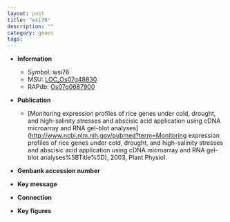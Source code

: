 ```yaml
---
layout: post
title: "wsi76"
description: ""
category: genes
tags: 
---
```


* **Information**  
    + Symbol: wsi76  
    + MSU: [LOC_Os07g48830](http://rice.plantbiology.msu.edu/cgi-bin/ORF_infopage.cgi?orf=LOC_Os07g48830)  
    + RAPdb: [Os07g0687900](http://rapdb.dna.affrc.go.jp/viewer/gbrowse_details/irgsp1?name=Os07g0687900)  

* **Publication**  
    + [Monitoring expression profiles of rice genes under cold, drought, and high-salinity stresses and abscisic acid application using cDNA microarray and RNA gel-blot analyses](http://www.ncbi.nlm.nih.gov/pubmed?term=Monitoring expression profiles of rice genes under cold, drought, and high-salinity stresses and abscisic acid application using cDNA microarray and RNA gel-blot analyses%5BTitle%5D), 2003, Plant Physiol.

* **Genbank accession number**  

* **Key message**  

* **Connection**  

* **Key figures**  


